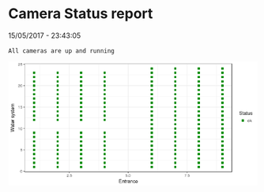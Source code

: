 Camera Status report
================
15/05/2017 - 23:43:05

    All cameras are up and running

![](camreport_files/figure-markdown_github/unnamed-chunk-2-1.png)
